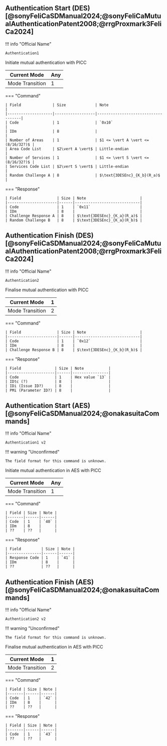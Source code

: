 ## Authentication Start (DES)[@sonyFeliCaSDManual2024;@sonyFeliCaMutualAuthenticationPatent2008;@rrgProxmark3FeliCa2024]

!!! info "Official Name"

    Authentication1

Initiate mutual authentication with PICC

| Current Mode    | Any |
|-----------------|-----|
| Mode Transition | 1   |

=== "Command"

	| Field              | Size             | Note                               |
	|--------------------|------------------|------------------------------------|
	| Code               | 1                | `0x10`                             |
	| IDm                | 8                |                                    |
	| Number of Areas    | 1                | $1 <= \vert A \vert <= (8/16/32?)$ |
	| Area Code List     | $2\vert A \vert$ | Little-endian                      |
	| Number of Services | 1                | $1 <= \vert S \vert <= (8/16/32?)$ |
	| Services Code List | $2\vert S \vert$ | Little-endian                      |
	| Random Challenge A | 8                | $\text{3DESEnc}_{K_b}(R_a)$        |

=== "Response"

	| Field                | Size | Note                        |
	|----------------------|------|-----------------------------|
	| Code                 | 1    | `0x11`                      |
	| IDm                  | 8    |                             |
	| Challenge Response A | 8    | $\text{3DESEnc}_{K_a}(R_a)$ |
	| Random Challenge B   | 8    | $\text{3DESEnc}_{K_a}(R_b)$ |

## Authentication Finish (DES)[@sonyFeliCaSDManual2024;@sonyFeliCaMutualAuthenticationPatent2008;@rrgProxmark3FeliCa2024]

!!! info "Official Name"

    Authentication2

Finalise mutual authentication with PICC

| Current Mode    | 1 |
|-----------------|---|
| Mode Transition | 2 |

=== "Command"

	| Field                | Size | Note                        |
	|----------------------|------|-----------------------------|
	| Code                 | 1    | `0x12`                      |
	| IDm                  | 8    |                             |
	| Challenge Response B | 8    | $\text{3DESEnc}_{K_b}(R_b)$ |

=== "Response"

	| Field               | Size | Note           |
	|---------------------|------|----------------|
	| Code                | 1    | Hex value `13` |
	| IDtc (?)            | 8    |                |
	| IDi (Issue ID?)     | 8    |                |
	| PMi (Parameter ID?) | 8    |                |

## Authentication Start (AES)[@sonyFeliCaSDManual2024;@onakasuitaCommands]

!!! info "Official Name"

    Authentication1 v2

!!! warning "Unconfirmed"

	The field format for this command is unknown.

Initiate mutual authentication in AES with PICC

| Current Mode    | Any |
|-----------------|-----|
| Mode Transition | 1   |

=== "Command"

	| Field | Size | Note |
	|-------|------|------|
	| Code  | 1    | `40` |
	| IDm   | 8    |      |
	| ??    | ??   |      |

=== "Response"

	| Field         | Size | Note |
	|---------------|------|------|
	| Response Code | 1    | `41` |
	| IDm           | 8    |      |
	| ??            | ??   |      |

## Authentication Finish (AES)[@sonyFeliCaSDManual2024;@onakasuitaCommands]

!!! info "Official Name"

    Authentication2 v2

!!! warning "Unconfirmed"

	The field format for this command is unknown.

Finalise mutual authentication in AES with PICC

| Current Mode    | 1 |
|-----------------|---|
| Mode Transition | 2 |

=== "Command"

	| Field | Size | Note |
	|-------|------|------|
	| Code  | 1    | `42` |
	| IDm   | 8    |      |
	| ??    | ??   |      |

=== "Response"

	| Field | Size | Note |
	|-------|------|------|
	| Code  | 1    | `43` |
	| ??    | ??   |      |
